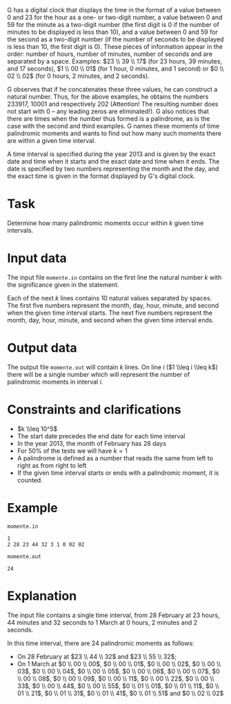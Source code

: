 G has a digital clock that displays the time in the format of a value between $0$ and $23$ for the hour as a one- or two-digit number, a value between $0$ and $59$ for the minute as a two-digit number (the first digit is $0$ if the number of minutes to be displayed is less than $10$), and a value between $0$ and $59$ for the second as a two-digit number (if the number of seconds to be displayed is less than $10$, the first digit is $0$). These pieces of information appear in the order: number of hours, number of minutes, number of seconds and are separated by a space. Examples: $23 \\ 39 \\ 17$ (for $23$ hours, $39$ minutes, and $17$ seconds), $1 \\ 00 \\ 01$ (for $1$ hour, $0$ minutes, and $1$ second) or $0 \\ 02 \\ 02$ (for $0$ hours, $2$ minutes, and $2$ seconds).

G observes that if he concatenates these three values, he can construct a natural number. Thus, for the above examples, he obtains the numbers $233917$, $10001$ and respectively $202$ (Attention! The resulting number does not start with $0$ – any leading zeros are eliminated!). G also notices that there are times when the number thus formed is a palindrome, as is the case with the second and third examples. G names these moments of time palindromic moments and wants to find out how many such moments there are within a given time interval.

A time interval is specified during the year $2013$ and is given by the exact date and time when it starts and the exact date and time when it ends. The date is specified by two numbers representing the month and the day, and the exact time is given in the format displayed by G's digital clock.

# Task

Determine how many palindromic moments occur within $k$ given time intervals.

# Input data

The input file `momente.in` contains on the first line the natural number $k$ with the significance given in the statement.

Each of the next $k$ lines contains $10$ natural values separated by spaces. The first five numbers represent the month, day, hour, minute, and second when the given time interval starts. The next five numbers represent the month, day, hour, minute, and second when the given time interval ends.

# Output data

The output file `momente.out` will contain $k$ lines. On line $i$ ($1 \\leq i \\leq k$) there will be a single number which will represent the number of palindromic moments in interval $i$.

# Constraints and clarifications

* $k \\leq 10^5$
* The start date precedes the end date for each time interval
* In the year $2013$, the month of February has $28$ days
* For $50$% of the tests we will have $k = 1$
* A palindrome is defined as a number that reads the same from left to right as from right to left
* If the given time interval starts or ends with a palindromic moment, it is counted.

# Example

`momente.in`
```
1
2 28 23 44 32 3 1 0 02 02
```

`momente.out`
```
24
```

# Explanation

The input file contains a single time interval, from $28$ February at $23$ hours, $44$ minutes and $32$ seconds to $1$ March at $0$ hours, $2$ minutes and $2$ seconds.

In this time interval, there are $24$ palindromic moments as follows:

* On $28$ February at $23 \\ 44 \\ 32$ and $23 \\ 55 \\ 32$;
* On $1$ March at $0 \\ 00 \\ 00$, $0 \\ 00 \\ 01$, $0 \\ 00 \\ 02$, $0 \\ 00 \\ 03$, $0 \\ 00 \\ 04$, $0 \\ 00 \\ 05$, $0 \\ 00 \\ 06$, $0 \\ 00 \\ 07$, $0 \\ 00 \\ 08$, $0 \\ 00 \\ 09$,
$0 \\ 00 \\ 11$, $0 \\ 00 \\ 22$, $0 \\ 00 \\ 33$, $0 \\ 00 \\ 44$, $0 \\ 00 \\ 55$, $0 \\ 01 \\ 01$, $0 \\ 01 \\ 11$, $0 \\ 01 \\ 21$, $0 \\ 01 \\ 31$, $0 \\ 01 \\ 41$, $0 \\ 01 \\ 51$ and $0 \\ 02 \\ 02$